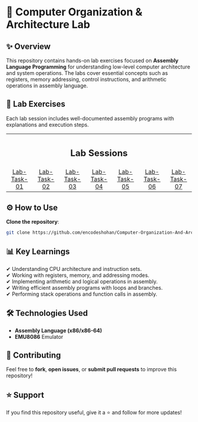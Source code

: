 # 📌 Computer Organization & Architecture Lab

## ✨ Overview
This repository contains hands-on lab exercises focused on **Assembly Language Programming** for understanding low-level computer architecture and system operations. The labs cover essential concepts such as registers, memory addressing, control instructions, and arithmetic operations in assembly language.

## 📂 Lab Exercises
Each lab session includes well-documented assembly programs with explanations and execution steps.

<table>
  <tr>
    <th colspan="7"><h2>Lab Sessions</h2></th>
  </tr>
  <tr>
    <td align="center"><a href="https://github.com/encodeshohan/Computer-Organization-And-Architecture-Lab/tree/main/Lab-Nov-04/Lab-Task-01">Lab-Task-01</a></td>
    <td align="center"><a href="https://github.com/encodeshohan/Computer-Organization-And-Architecture-Lab/tree/main/Lab-Nov-11/Lab-Task-02">Lab-Task-02</a></td>
    <td align="center"><a href="https://github.com/encodeshohan/Computer-Organization-And-Architecture-Lab/tree/main/Lab-Nov-18/Lab-Task-3">Lab-Task-03</a></td>
    <td align="center"><a href="https://github.com/encodeshohan/Computer-Organization-And-Architecture-Lab/tree/main/Lab-Dec-23/Lab-Task-04">Lab-Task-04</a></td>
    <td align="center"><a href="https://github.com/encodeshohan/Computer-Organization-And-Architecture-Lab/tree/main/Lab-Dec-30/Lab-Task-05">Lab-Task-05</a></td>
    <td align="center"><a href="https://github.com/encodeshohan/Computer-Organization-And-Architecture-Lab/tree/main/Lab-Jan-06/Lab-Task-06">Lab-Task-06</a></td>
    <td align="center"><a href="https://github.com/encodeshohan/Computer-Organization-And-Architecture-Lab/tree/main/Lab-Jan-13/Lab-Task-07">Lab-Task-07</a></td>
  </tr>
</table>

## ⚙ How to Use 
**Clone the repository**:  
   ```bash
   git clone https://github.com/encodeshohan/Computer-Organization-And-Architecture-Lab.git
   ```

## 📊 Key Learnings
✔ Understanding CPU architecture and instruction sets.  
✔ Working with registers, memory, and addressing modes.  
✔ Implementing arithmetic and logical operations in assembly.  
✔ Writing efficient assembly programs with loops and branches.  
✔ Performing stack operations and function calls in assembly.  

## 🛠 Technologies Used
- **Assembly Language (x86/x86-64)**
- **EMU8086** Emulator

## 🤝 Contributing
Feel free to **fork**, **open issues**, or **submit pull requests** to improve this repository!

## ⭐ Support
If you find this repository useful, give it a ⭐ and follow for more updates!
